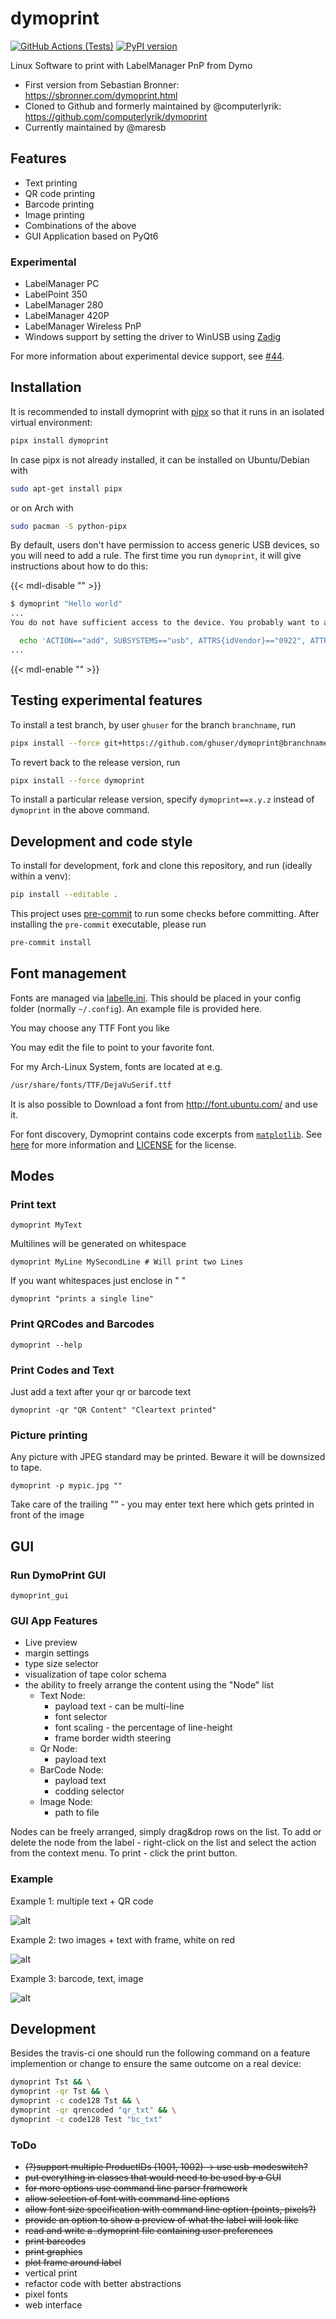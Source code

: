 # dymoprint

[![GitHub Actions (Tests)](https://github.com/computerlyrik/dymoprint/workflows/Tests/badge.svg)](https://github.com/computerlyrik/dymoprint)
[![PyPI version](https://img.shields.io/pypi/v/dymoprint.svg)](https://pypi.org/project/dymoprint/)

Linux Software to print with LabelManager PnP from Dymo

* First version from Sebastian Bronner: <https://sbronner.com/dymoprint.html>
* Cloned to Github and formerly maintained by @computerlyrik: <https://github.com/computerlyrik/dymoprint>
* Currently maintained by @maresb

## Features

* Text printing
* QR code printing
* Barcode printing
* Image printing
* Combinations of the above
* GUI Application based on PyQt6

### Experimental

* LabelManager PC
* LabelPoint 350
* LabelManager 280
* LabelManager 420P
* LabelManager Wireless PnP
* Windows support by setting the driver to WinUSB using [Zadig](https://zadig.akeo.ie/)

For more information about experimental device support, see [#44](https://github.com/computerlyrik/dymoprint/issues/44).

## Installation

It is recommended to install dymoprint with
[pipx](https://pypa.github.io/pipx/) so that it runs in an isolated virtual
environment:

```bash
pipx install dymoprint
```

In case pipx is not already installed, it can be installed on Ubuntu/Debian with

```bash
sudo apt-get install pipx
```

or on Arch with

```bash
sudo pacman -S python-pipx
```

By default, users don't have permission to access generic USB devices, so you will
need to add a rule. The first time you run `dymoprint`, it will give instructions
about how to do this:

{{< mdl-disable "<!-- markdownlint-disable MD013 -->" >}}

```bash
$ dymoprint "Hello world"
...
You do not have sufficient access to the device. You probably want to add the a udev rule in /etc/udev/rules.d with the following command:

  echo 'ACTION=="add", SUBSYSTEMS=="usb", ATTRS{idVendor}=="0922", ATTRS{idProduct}=="1001", MODE="0666"' | sudo tee /etc/udev/rules.d/91-dymo-1001.rules
...
```

{{< mdl-enable "<!-- markdownlint-enable MD013 -->" >}}

## Testing experimental features

To install a test branch, by user `ghuser` for the branch `branchname`, run

```bash
pipx install --force git+https://github.com/ghuser/dymoprint@branchname
```

To revert back to the release version, run

```bash
pipx install --force dymoprint
```

To install a particular release version, specify `dymoprint==x.y.z` instead of
`dymoprint` in the above command.

## Development and code style

To install for development, fork and clone this repository, and run (ideally
within a venv):

```bash
pip install --editable .
```

This project uses [pre-commit](https://pre-commit.com/) to run some checks
before committing.
After installing the `pre-commit` executable, please run

```bash
pre-commit install
```

## Font management

Fonts are managed via [labelle.ini](labelle.ini). This should be placed in your
config folder (normally `~/.config`). An example file is provided here.

You may choose any TTF Font you like

You may edit the file to point to your favorite font.

For my Arch-Linux System, fonts are located at e.g.

```bash
/usr/share/fonts/TTF/DejaVuSerif.ttf
```

It is also possible to Download a font from
<http://font.ubuntu.com/> and use it.

For font discovery, Dymoprint contains code excerpts from
[`matplotlib`](https://github.com/matplotlib/matplotlib/).
See [here](vendoring/README.md) for more information and
[LICENSE](src/dymoprint/_vendor/matplotlib/LICENSE) for the license.

## Modes

### Print text

```dymoprint MyText```

Multilines will be generated on whitespace

```dymoprint MyLine MySecondLine # Will print two Lines```

If you want whitespaces just enclose in " "

```dymoprint "prints a single line"```

### Print QRCodes and Barcodes

```dymoprint --help```

### Print Codes and Text

Just add a text after your qr or barcode text

```dymoprint -qr "QR Content" "Cleartext printed"```

### Picture printing

Any picture with JPEG standard may be printed. Beware it will be downsized to tape.

```dymoprint -p mypic.jpg ""```

Take care of the trailing "" - you may enter text here which gets printed in
front of the image

## GUI

### Run DymoPrint GUI

```dymoprint_gui```

### GUI App Features

* Live preview
* margin settings
* type size selector
* visualization of tape color schema
* the ability to freely arrange the content using the "Node" list
  * Text Node:
    * payload text - can be multi-line
    * font selector
    * font scaling - the percentage of line-height
    * frame border width steering
  * Qr Node:
    * payload text
  * BarCode Node:
    * payload text
    * codding selector
  * Image Node:
    * path to file

Nodes can be freely arranged, simply drag&drop rows on the list.
To add or delete the node from the label - right-click on the list and select
the action from the context menu. To print - click the print button.

### Example

Example 1: multiple text + QR code

![alt](doc/DymoPrint_example_1.png)

Example 2: two images + text with frame, white on red

![alt](doc/DymoPrint_example_2.png)

Example 3: barcode, text, image

![alt](doc/DymoPrint_example_3.png)

## Development

Besides the travis-ci one should run the following command on a feature
implemention or change to ensure the same outcome on a real device:

```bash
dymoprint Tst && \
dymoprint -qr Tst && \
dymoprint -c code128 Tst && \
dymoprint -qr qrencoded "qr_txt" && \
dymoprint -c code128 Test "bc_txt"
```

### ToDo

* ~~(?)support multiple ProductIDs (1001, 1002) -> use usb-modeswitch?~~
* ~~put everything in classes that would need to be used by a GUI~~
* ~~for more options use command line parser framework~~
* ~~allow selection of font with command line options~~
* ~~allow font size specification with command line option (points, pixels?)~~
* ~~provide an option to show a preview of what the label will look like~~
* ~~read and write a .dymoprint file containing user preferences~~
* ~~print barcodes~~
* ~~print graphics~~
* ~~plot frame around label~~
* vertical print
* refactor code with better abstractions
* pixel fonts
* web interface
